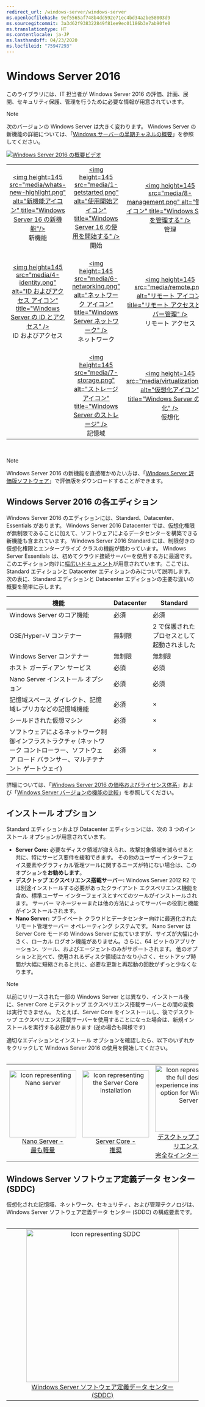 ```yaml
---
redirect_url: /windows-server/windows-server
ms.openlocfilehash: 9ef5565af748b4dd592e71ec4bd34a2be58003d9
ms.sourcegitcommit: 3a3d62f938322849f81ee9ec01186b3e7ab90fe0
ms.translationtype: HT
ms.contentlocale: ja-JP
ms.lasthandoff: 04/23/2020
ms.locfileid: "75947293"
---
```

# <a name="windows-server-2016"></a>Windows Server 2016

このライブラリには、IT 担当者が Windows Server 2016 の評価、計画、展開、セキュリティ保護、管理を行うために必要な情報が用意されています。

> [!Note] 
> 次のバージョンの Windows Server は大きく変わります。 Windows Server の新機能の詳細については、「[Windows サーバーの半期チャネルの概要](./get-started/semi-annual-channel-overview.md)」を参照してください。 

[![Windows Server 2016 の概要ビデオ](media/front-page-video.png)](https://www.youtube-nocookie.com/embed/V8oF0JpDzaM)

<table border="0" width="100%" align='center'>
  <tr style="text-align:center;">
    <td align='center' style="width:25%; border:0;">
      <a href="/windows-server/get-started/what-s-new-in-windows-server-2016"> &lt;img height=145 src=&quot;media/whats-new-highlight.png&quot; alt=&quot;新機能アイコン&quot; title=&quot;Windows Server 16 の新機能&quot;/&gt;</a>
        <br/>新機能
    </td>
    <td align='center' style="width:25%; border:0;">
      <a href="/windows-server/get-started/server-basics"> &lt;img height=145 src=&quot;media/1-getstarted.png&quot; alt=&quot;使用開始アイコン&quot; title=&quot;Windows Server 16 の使用を開始する&quot; /&gt;</a>
      <br/>開始 </td>
    <td align='center' style="width:25%; border:0;">
      <a href="/windows-server/administration/index"> &lt;img height=145 src=&quot;media/8-management.png&quot; alt=&quot;管理アイコン&quot; title=&quot;Windows Server を管理する&quot; /&gt;</a>
      <br/>管理 </td>
    <td align='center' style="width:25%; border:0;">
      <a href="/windows-server/failover-clustering/failover-clustering-overview"> &lt;img height=145 src=&quot;media/3-failover.png&quot; alt=&quot;フェールオーバー クラスタリング アイコン&quot; title=&quot;Windows Server のフェールオーバー クラスタリング&quot; /&gt;</a>
      <br/>フェールオーバー クラスタリング </td>
  </tr>
  <tr style="text-align:center;">
    <td align='center' style="width:25%; border:0;"><br/>
      <a href="/windows-server/identity/identity-and-access"> &lt;img height=145 src=&quot;media/4-identity.png&quot; alt=&quot;ID およびアクセス アイコン&quot; title=&quot;Windows Server の ID とアクセス&quot; /&gt;</a>
      <br>ID およびアクセス </td>
    <td align='center' style="width:25%; border:0;"><br/>
      <a href="/windows-server/networking/networking"> &lt;img height=145 src=&quot;media/6-networking.png&quot; alt=&quot;ネットワーク アイコン&quot; title=&quot;Windows Server ネットワーク&quot; /&gt; </a>
      <br/>ネットワーク </td>
    <td align='center' style="width:25%; border:0;"><br/>
      <a href="/windows-server/remote/index"> &lt;img height=145 src=&quot;media/remote.png&quot; alt=&quot;リモート アイコン&quot; title=&quot;リモート アクセスとサーバー管理&quot; /&gt; </a>
      <br/>リモート アクセス </td>
    <td align='center' style="width:25%; border:0;"><br/>
      <a href="/windows-server/security/security-and-assurance"> &lt;img height=145 src=&quot;media/5-security.png&quot; alt=&quot;セキュリティ アイコン&quot; title=&quot;Windows Server サーバーのセキュリティと保証&quot; /&gt; </a>
      <br/>セキュリティおよび保証 </td>
  </tr>
  <tr style="text-align:center;">
    <td align='center' style="width:25%; border:0;">&nbsp;</td>
    <td align='center' style="width:25%; border:0;"><br>
      <a href="/windows-server/storage/storage"> &lt;img height=145 src=&quot;media/7-storage.png&quot; alt=&quot;ストレージ アイコン&quot; title=&quot;Windows Server のストレージ&quot; /&gt; </a>
      <br/>記憶域 </td>
   <td align='center' style="width:25%; border:0;"><br/>
      <a href="/windows-server/virtualization/virtualization"> &lt;img height=145 src=&quot;media/virtualization.png&quot; alt=&quot;仮想化アイコン&quot; title=&quot;Windows Server の仮想化&quot; /&gt;</a>
      <br/>仮想化 </td>
    <td align='center' style="width:25%; border:0;">[https://blogs.technet.microsoft.com/askperf/2008/11/18/disabling-unnecessary-services-a-word-to-the-wise/](&nbsp;) </td>
  </tr>
</table>

<br/>

> [!Note] 
> Windows Server 2016 の新機能を直接確かめたい方は、「[Windows Server 評価版ソフトウェア](https://www.microsoft.com/evalcenter/evaluate-windows-server-2016)」で評価版をダウンロードすることができます。 


## <a name="windows-server-2016-editions"></a>Windows Server 2016 の各エディション

Windows Server 2016 のエディションには、Standard、Datacenter、Essentials があります。 Windows Server 2016 Datacenter では、仮想化権限が無制限であることに加えて、ソフトウェアによるデータセンターを構築できる新機能も含まれています。 Windows Server 2016 Standard には、制限付きの仮想化権限とエンタープライズ クラスの機能が備わっています。 Windows Server Essentials は、初めてクラウド接続サーバーを使用する方に最適です。 このエディション向けに[幅広いドキュメント](https://go.microsoft.com/fwlink/?LinkID=827171)が用意されています。ここでは、Standard エディションと Datacenter エディションのみについて説明します。 次の表に、Standard エディションと Datacenter エディションの主要な違いの概要を簡単に示します。

|機能|Datacenter|Standard|  
|-------------------|----------|-----------------------|  
|Windows Server のコア機能| 必須| 必須|
|OSE/Hyper-V コンテナー|無制限|   2 で保護されたプロセスとして起動されました|
|Windows Server コンテナー|無制限|   無制限|
|ホスト ガーディアン サービス| 必須| 必須|
|Nano Server インストール オプション| 必須| 必須|
|記憶域スペース ダイレクト、記憶域レプリカなどの記憶域機能| 必須| ×|
|シールドされた仮想マシン| 必須| ×|
|ソフトウェアによるネットワーク制御インフラストラクチャ (ネットワーク コントローラー、ソフトウェア ロード バランサー、マルチテナント ゲートウェイ)| 必須| ×|

詳細については、「[Windows Server 2016 の価格およびライセンス体系](https://www.microsoft.com/cloud-platform/windows-server-pricing)」および「[Windows Server バージョンの機能の比較](https://www.microsoft.com/cloud-platform/windows-server-comparison)」を参照してください。

## <a name="installation-options"></a>インストール オプション

Standard エディションおよび Datacenter エディションには、次の 3 つのインストール オプションが用意されています。

- **Server Core:** 必要なディスク領域が抑えられ、攻撃対象領域を減らせると共に、特にサービス要件を緩和できます。 その他のユーザー インターフェイス要素やグラフィカル管理ツールに関するニーズが特にない場合は、このオプションを**お勧めします**。
- **デスクトップ エクスペリエンス搭載サーバー:** Windows Server 2012 R2 では別途インストールする必要があったクライアント エクスペリエンス機能を含め、標準ユーザー インターフェイスとすべてのツールがインストールされます。 サーバー マネージャーまたは他の方法によってサーバーの役割と機能がインストールされます。
- **Nano Server:** プライベート クラウドとデータセンター向けに最適化されたリモート管理サーバー オペレーティング システムです。 Nano Server は Server Core モードの Windows Server に似ていますが、サイズが大幅に小さく、ローカル ログオン機能がありません。さらに、64 ビットのアプリケーション、ツール、およびエージェントのみがサポートされます。 他のオプションと比べて、使用されるディスク領域はかなり小さく、セットアップ時間が大幅に短縮されると共に、必要な更新と再起動の回数がずっと少なくなります。

>[!Note]
> 以前にリリースされた一部の Windows Server とは異なり、インストール後に、Server Core とデスクトップ エクスペリエンス搭載サーバーとの間の変換は実行できません。 たとえば、Server Core をインストールし、後でデスクトップ エクスペリエンス搭載サーバーを使用することになった場合は、新規インストールを実行する必要があります (逆の場合も同様です)


適切なエディションとインストール オプションを確認したら、以下のいずれかをクリックして Windows Server 2016 の使用を開始してください。
<br/>
<br/>

<table border="0" width="100%" align='center'>
  <tr style="text-align:center;">
    <td align='center' style="width:33%; border:0;">
      <a  href="/windows-server/get-started/getting-started-with-nano-server"> <img width="175" src="media/nano.png" alt="Icon representing Nano server" title="Nano Server - 最も軽量" /><br/>Nano Server - <br/>最も軽量</a>
    </td>
    <td align='center' style="width:33%; border:0;"><a href="/windows-server/get-started/getting-started-with-server-core"> <img width="175" src="media/servercore.png" alt="Icon representing the Server Core installation" title="Server Core - おすすめ" /><br/>Server Core - <br/>推奨</a></td>
   <td align='center' style="width:33%; border:0;"><a href="/windows-server/get-started/getting-started-with-server-with-desktop-experience"><img width="175" src="media/desktop.png" alt="Icon representing the full desktop experience installation option for Windows Server" title="デスクトップ エクスペリエンス - 完全なエクスペリエンス" /><br/>デスクトップ エクスペリエンス - <br/>完全なインターフェイス</a></td>
  </tr>
</table>

## <a name="windows-server-software-defined-datacenter-sddc"></a>Windows Server ソフトウェア定義データ センター (SDDC)

仮想化された記憶域、ネットワーク、セキュリティ、および管理テクノロジは、Windows Server ソフトウェア定義データ センター (SDDC) の構成要素です。
<br/>
<br/>

<table border="0" width="100%" align='center'>
  <tr style="text-align:center;">
    <td align='center' style="width:10%; border:0;"></td>
    <td align='center' style="width:50%; border:0;"><a href="/windows-server/sddc"><img width="400" src="media/sddc/WS16-heading.png" alt="Icon representing SDDC" title="Windows Server ソフトウェア定義データ センター (SDDC)" /><br/>Windows Server ソフトウェア定義データ センター (SDDC)</a></td>
    <td align='center' style="width:10%; border:0;"></td>
  </tr>
</table>
